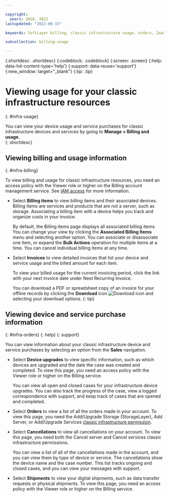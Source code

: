 ```yaml
---

copyright:
  years: 2018, 2022
lastupdated: "2022-06-15"

keywords: SoftLayer billing, classic infrastructure usage, orders, IaaS usage, invoice, billing item 

subcollection: billing-usage

---
```


{:shortdesc: .shortdesc}
{:codeblock: .codeblock}
{:screen: .screen}
{:help: data-hd-content-type='help'} 
{:support: data-reuse='support'} 
{:new_window: target="_blank"}
{:tip: .tip}


# Viewing usage for your classic infrastructure resources
{: #infra-usage}

You can view your device usage and service purchases for classic infrastructure devices and services by going to **Manage > Billing and usage**.  
{: shortdesc}

## Viewing billing and usage information
{: #infra-billing}

To view billing and usage for classic infrastructure resources, you need an access policy with the Viewer role or higher on the Billing account management service. See [IAM access](/docs/account?topic=account-userroles) for more information.

* Select **Billing items** to view billing items and their associated devices. Billing items are services and products that are not a server, such as storage. Associating a billing item with a device helps you track and organize costs in your invoice.

   By default, the Billing items page displays all associated billing items. You can change your view by clicking the **Associated Billing Items** menu and selecting another option. You can associate or disassociate one item, or expand the **Bulk Actions** operation for multiple items at a time. You can cancel individual billing items at any time.
* Select **Invoices** to view detailed invoices that list your device and service usage and the billed amount for each item.

   To view your billed usage for the current invoicing period, click the link with your next invoice date under Next Recurring Invoice.

   You can download a PDF or spreadsheet copy of an invoice for your offline records by clicking the **Download** icon ![Download icon](../icons/download.svg "Download") and selecting your download options.
   {: tip}

## Viewing device and service purchase information
{: #infra-orders}
{: help} 
{: support}

You can view information about your classic infrastructure device and service purchases by selecting an option from the **Sales** navigation.

* Select **Device upgrades** to view specific information, such as which devices are upgraded and the date the case was created and completed. To view this page, you need an access policy with the Viewer role or higher on the Billing service. 

   You can view all open and closed cases for your infrastructure device upgrades. You can also track the progress of the case, view a logged correspondence with support, and keep track of cases that are opened and completed.
* Select **Orders** to view a list of all the orders made in your account. To view this page, you need the Add/Upgrade Storage (StorageLayer), Add Server, or Add/Upgrade Services [classic infrastructure permission](/docs/account?topic=account-mngclassicinfra). 
* Select **Cancellations** to view all cancellations on your account. To view this page, you need both the Cancel server and Cancel services classic infrastructure permissions.

   You can view a list of all of the cancellations made in the account, and you can view them by type of device or service. The cancellations show the device name and the case number. This list tracks ongoing and closed cases, and you can view your messages with support.  
* Select **Shipments** to view your digital shipments, such as data transfer requests or physical shipments. To view this page, you need an access policy with the Viewer role or higher on the Billing service.
